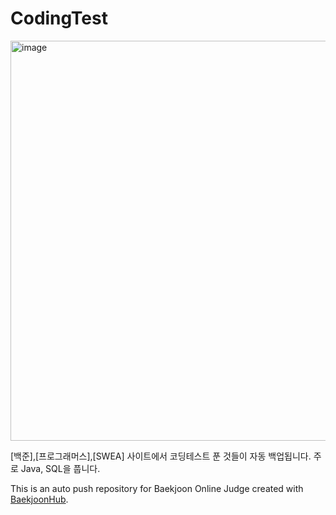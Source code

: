 # CodingTest
<img width="640" height="640" alt="image" src="https://github.com/user-attachments/assets/dbebcc08-4329-4a8e-a277-0aab49881002" /> 

[백준],[프로그래머스],[SWEA] 사이트에서 코딩테스트 푼 것들이 자동 백업됩니다.
주로 Java, SQL을 풉니다.



This is an auto push repository for Baekjoon Online Judge created with [BaekjoonHub](https://github.com/BaekjoonHub/BaekjoonHub).
